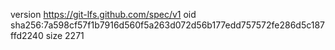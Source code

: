 version https://git-lfs.github.com/spec/v1
oid sha256:7a598cf57f1b7916d560f5a263d072d56b177edd757572fe286d5c187ffd2240
size 2271
